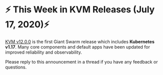 # :zap: This Week in KVM Releases (July 17, 2020):zap:

[KVM v12.0.0](https://github.com/giantswarm/releases/blob/master/kvm/v12.0.0) is the first Giant Swarm release which includes **Kubernetes v1.17**. Many core components and default apps have been updated for improved reliability and observability.

Please reply to this announcement in a thread if you have any feedback or questions.
